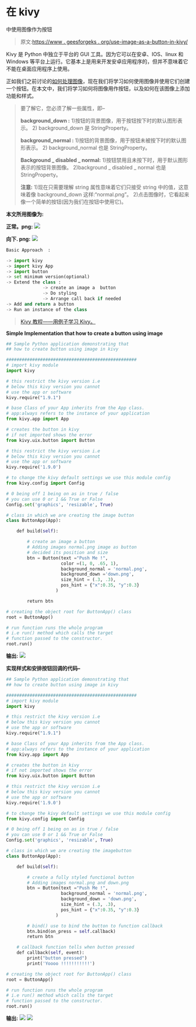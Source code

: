 # 在 kivy

中使用图像作为按钮

> 原文:[https://www . geesforgeks . org/use-image-as-a-button-in-kivy/](https://www.geeksforgeeks.org/use-image-as-a-button-in-kivy/)

Kivy 是 Python 中独立于平台的 GUI 工具。因为它可以在安卓、IOS、linux 和 Windows 等平台上运行。它基本上是用来开发安卓应用程序的，但并不意味着它不能在桌面应用程序上使用。

正如我们之前讨论的[如何处理图像](https://www.geeksforgeeks.org/python-adding-image-in-kivy-using-kv-file/)，现在我们将学习如何使用图像并使用它们创建一个按钮。在本文中，我们将学习如何将图像用作按钮，以及如何在该图像上添加功能和样式。

> 要了解它，您必须了解一些属性，即–
> 
> **background_down :**
> 1)按钮的背景图像，用于按钮按下时的默认图形表示。
> 2) background_down 是 StringProperty。
> 
> **background_normal :**
> 1)按钮的背景图像，用于按钮未被按下时的默认图形表示。
> 2) background_normal 也是 StringProperty。
> 
> **Background _ disabled _ normal:**
> 1)按钮禁用且未按下时，用于默认图形表示的按钮背景图像。
> 2)background _ disabled _ normal 也是 StringProperty。
> 
> **注意:**
> 1)现在只需要理解 string 属性意味着它们只接受 string 中的值，这意味着像 background_down 这样:“normal.png”。
> 2)点击图像时，它看起来像一个简单的按钮(因为我们在按钮中使用它)。

**本文所用图像为:**

**正常。png:**
![](img/c8dafd4aec60550340635cfb63e0ad90.png)

**向下. png:**
![](img/68a95c19794f693f7002abcad5295456.png)

```py
Basic Approach  :

-> import kivy
-> import kivy App
-> import button
-> set minimum version(optional)
-> Extend the class :  
              -> create an image a  button
              -> Do styling
              -> Arrange call back if needed 
-> Add and return a button
-> Run an instance of the class
```

> [Kivy 教程——用例子学习 Kivy。](https://www.geeksforgeeks.org/kivy-tutorial/)

**Simple Implementation that how to create a button using image**

```py
## Sample Python application demonstrating that   
## how to create button using image in kivy

##################################################      
# import kivy module 
import kivy 

# this restrict the kivy version i.e 
# below this kivy version you cannot 
# use the app or software 
kivy.require("1.9.1") 

# base Class of your App inherits from the App class. 
# app:always refers to the instance of your application 
from kivy.app import App 

# creates the button in kivy 
# if not imported shows the error 
from kivy.uix.button import Button

# this restrict the kivy version i.e   
# below this kivy version you cannot   
# use the app or software   
kivy.require('1.9.0')  

# to change the kivy default settings we use this module config 
from kivy.config import Config 

# 0 being off 1 being on as in true / false 
# you can use 0 or 1 && True or False 
Config.set('graphics', 'resizable', True)

# class in which we are creating the image button 
class ButtonApp(App): 

    def build(self): 

        # create an image a button 
        # Adding images normal.png image as button
        # decided its position and size 
        btn = Button(text ="Push Me !",
                     color =(1, 0, .65, 1),
                     background_normal = 'normal.png',
                     background_down ='down.png',
                     size_hint = (.3, .3),
                     pos_hint = {"x":0.35, "y":0.3}
                   ) 

        return btn 

# creating the object root for ButtonApp() class  
root = ButtonApp() 

# run function runs the whole program 
# i.e run() method which calls the target 
# function passed to the constructor. 
root.run()
```

**输出:**
![](img/b067f373d2edb829a431bdd7ae5a2a49.png)

**实现样式和安排按钮回调的代码–**

```py
## Sample Python application demonstrating that   
## how to create button using image in kivy 

##################################################      
# import kivy module 
import kivy 

# this restrict the kivy version i.e 
# below this kivy version you cannot 
# use the app or software 
kivy.require("1.9.1") 

# base Class of your App inherits from the App class. 
# app:always refers to the instance of your application 
from kivy.app import App 

# creates the button in kivy 
# if not imported shows the error 
from kivy.uix.button import Button

# this restrict the kivy version i.e   
# below this kivy version you cannot   
# use the app or software   
kivy.require('1.9.0')  

# to change the kivy default settings we use this module config 
from kivy.config import Config 

# 0 being off 1 being on as in true / false 
# you can use 0 or 1 && True or False 
Config.set('graphics', 'resizable', True)

# class in which we are creating the imagebutton 
class ButtonApp(App): 

    def build(self): 

        # create a fully styled functional button
        # Adding images normal.png and down.png
        btn = Button(text ="Push Me !",
                     background_normal = 'normal.png',
                     background_down = 'down.png',
                     size_hint = (.3, .3),
                     pos_hint = {"x":0.35, "y":0.3}
                   ) 

        # bind() use to bind the button to function callback 
        btn.bind(on_press = self.callback) 
        return btn 

    # callback function tells when button pressed 
    def callback(self, event): 
        print("button pressed") 
        print('Yoooo !!!!!!!!!!!') 

# creating the object root for ButtonApp() class  
root = ButtonApp() 

# run function runs the whole program 
# i.e run() method which calls the target 
# function passed to the constructor. 
root.run()
```

**输出:**
![](img/86a86009d1bfa4fff7721f2d69523182.png)
![](img/af86c4f2abdae06cf799914f41a20baf.png)